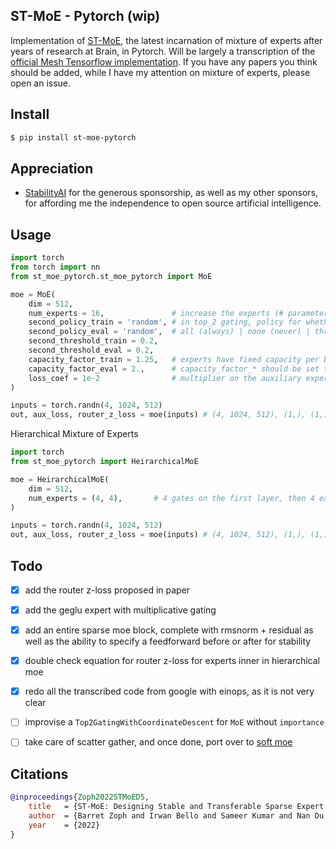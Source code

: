 ## ST-MoE - Pytorch (wip)

Implementation of <a href="https://arxiv.org/abs/2202.08906">ST-MoE</a>, the latest incarnation of mixture of experts after years of research at Brain, in Pytorch. Will be largely a transcription of the <a href="https://github.com/tensorflow/mesh/blob/master/mesh_tensorflow/transformer/moe.py">official Mesh Tensorflow implementation</a>. If you have any papers you think should be added, while I have my attention on mixture of experts, please open an issue.

## Install

```bash
$ pip install st-moe-pytorch
```

## Appreciation

- <a href="https://stability.ai/">StabilityAI</a> for the generous sponsorship, as well as my other sponsors, for affording me the independence to open source artificial intelligence.

## Usage

```python
import torch
from torch import nn
from st_moe_pytorch.st_moe_pytorch import MoE

moe = MoE(
    dim = 512,
    num_experts = 16,               # increase the experts (# parameters) of your model without increasing computation
    second_policy_train = 'random', # in top_2 gating, policy for whether to use a second-place expert
    second_policy_eval = 'random',  # all (always) | none (never) | threshold (if gate value > the given threshold) | random (if gate value > threshold * random_uniform(0, 1))
    second_threshold_train = 0.2,
    second_threshold_eval = 0.2,
    capacity_factor_train = 1.25,   # experts have fixed capacity per batch. we need some extra capacity in case gating is not perfectly balanced.
    capacity_factor_eval = 2.,      # capacity_factor_* should be set to a value >=1
    loss_coef = 1e-2                # multiplier on the auxiliary expert balancing auxiliary loss
)

inputs = torch.randn(4, 1024, 512)
out, aux_loss, router_z_loss = moe(inputs) # (4, 1024, 512), (1,), (1,)
```

Hierarchical Mixture of Experts

```python
import torch
from st_moe_pytorch import HeirarchicalMoE

moe = HeirarchicalMoE(
    dim = 512,
    num_experts = (4, 4),       # 4 gates on the first layer, then 4 experts on the second, equaling 16 experts
)

inputs = torch.randn(4, 1024, 512)
out, aux_loss, router_z_loss = moe(inputs) # (4, 1024, 512), (1,), (1,)
```

## Todo

- [x] add the router z-loss proposed in paper
- [x] add the geglu expert with multiplicative gating
- [x] add an entire sparse moe block, complete with rmsnorm + residual as well as the ability to specify a feedforward before or after for stability
- [x] double check equation for router z-loss for experts inner in hierarchical moe
- [x] redo all the transcribed code from google with einops, as it is not very clear

- [ ] improvise a `Top2GatingWithCoordinateDescent` for `MoE` without `importance`
- [ ] take care of scatter gather, and once done, port over to <a href="https://github.com/lucidrains/soft-moe-pytorch">soft moe</a>

## Citations

```bibtex
@inproceedings{Zoph2022STMoEDS,
    title   = {ST-MoE: Designing Stable and Transferable Sparse Expert Models},
    author  = {Barret Zoph and Irwan Bello and Sameer Kumar and Nan Du and Yanping Huang and Jeff Dean and Noam M. Shazeer and William Fedus},
    year    = {2022}
}
```
